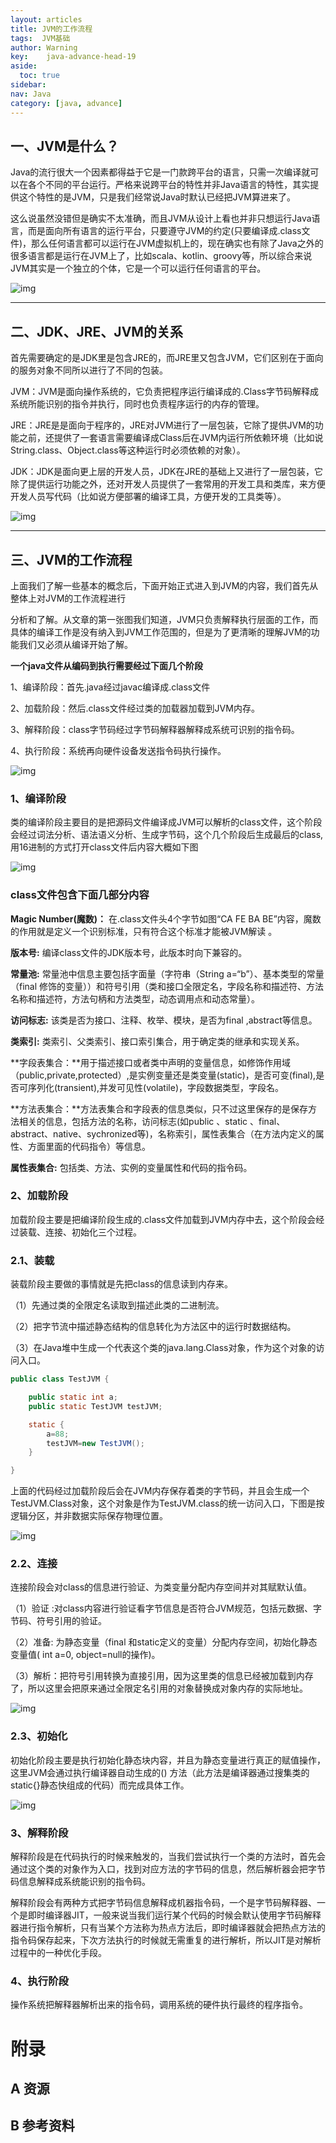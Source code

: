 ```yaml
---
layout: articles
title: JVM的工作流程
tags:  JVM基础
author: Warning
key:    java-advance-head-19
aside:
  toc: true
sidebar:
nav: Java
category: [java, advance]
---
```



<!--more-->


## **一、JVM是什么？**

Java的流行很大一个因素都得益于它是一门款跨平台的语言，只需一次编译就可以在各个不同的平台运行。严格来说跨平台的特性并非Java语言的特性，其实提供这个特性的是JVM，只是我们经常说Java时默认已经把JVM算进来了。

这么说虽然没错但是确实不太准确，而且JVM从设计上看也并非只想运行Java语言，而是面向所有语言的运行平台，只要遵守JVM的约定(只要编译成.class文件)，那么任何语言都可以运行在JVM虚拟机上的，现在确实也有除了Java之外的很多语言都是运行在JVM上了，比如scala、kotlin、groovy等，所以综合来说JVM其实是一个独立的个体，它是一个可以运行任何语言的平台。



![img](https://pic4.zhimg.com/80/v2-d04887ad9c193054dd11c53c73680ce7_720w.jpg)

------

## **二、JDK、JRE、JVM的关系**

首先需要确定的是JDK里是包含JRE的，而JRE里又包含JVM，它们区别在于面向的服务对象不同所以进行了不同的包装。

JVM：JVM是面向操作系统的，它负责把程序运行编译成的.Class字节码解释成系统所能识别的指令并执行，同时也负责程序运行的内存的管理。

JRE：JRE是是面向于程序的，JRE对JVM进行了一层包装，它除了提供JVM的功能之前，还提供了一套语言需要编译成Class后在JVM内运行所依赖环境（比如说 String.class、Object.class等这种运行时必须依赖的对象）。

JDK：JDK是面向更上层的开发人员，JDK在JRE的基础上又进行了一层包装，它除了提供运行功能之外，还对开发人员提供了一套常用的开发工具和类库，来方便开发人员写代码（比如说方便部署的编译工具，方便开发的工具类等）。

![img](https://pic2.zhimg.com/80/v2-474bb4a444f55c754e26be7a54a3e5cd_720w.jpg)

------

## **三、JVM的工作流程**

上面我们了解一些基本的概念后，下面开始正式进入到JVM的内容，我们首先从整体上对JVM的工作流程进行

分析和了解。从文章的第一张图我们知道，JVM只负责解释执行层面的工作，而具体的编译工作是没有纳入到JVM工作范围的，但是为了更清晰的理解JVM的功能我们又必须从编译开始了解。



**一个java文件从编码到执行需要经过下面几个阶段**

1、编译阶段：首先.java经过javac编译成.class文件

2、加载阶段：然后.class文件经过类的加载器加载到JVM内存。

3、解释阶段：class字节码经过字节码解释器解释成系统可识别的指令码。

4、执行阶段：系统再向硬件设备发送指令码执行操作。



![img](https://pic3.zhimg.com/80/v2-56609c83569bd4f6f268a829b098a196_720w.jpg)



### **1、编译阶段**

类的编译阶段主要目的是把源码文件编译成JVM可以解析的class文件，这个阶段会经过词法分析、语法语义分析、生成字节码，这个几个阶段后生成最后的class, 用16进制的方式打开class文件后内容大概如下图



![img](https://pic4.zhimg.com/80/v2-5f4db34aebda8e0ed97d8b966bb9ab5f_720w.jpg)







### **class文件包含下面几部分内容**

**Magic Number(魔数)：** 在.class文件头4个字节如图“CA FE BA BE”内容，魔数的作用就是定义一个识别标准，只有符合这个标准才能被JVM解读 。

**版本号:** 编译class文件的JDK版本号，此版本时向下兼容的。

**常量池:** 常量池中信息主要包括字面量（字符串（String a=“b”）、基本类型的常量（final 修饰的变量））和符号引用（类和接口全限定名，字段名称和描述符、方法名称和描述符，方法句柄和方法类型，动态调用点和动态常量）。

**访问标志:** 该类是否为接口、注释、枚举、模块，是否为final ,abstract等信息。

**类索引:** 类索引、父类索引、接口索引集合，用于确定类的继承和实现关系。

**字段表集合：**用于描述接口或者类中声明的变量信息，如修饰作用域（public,private,protected）,是实例变量还是类变量(static)，是否可变(final),是否可序列化(transient),并发可见性(volatile)，字段数据类型，字段名。

**方法表集合：**方法表集合和字段表的信息类似，只不过这里保存的是保存方法相关的信息，包括方法的名称，访问标志(如public 、static 、final、abstract、native、sychronized等)，名称索引，属性表集合（在方法内定义的属性、方面里面的代码指令）等信息。

**属性表集合:** 包括类、方法、实例的变量属性和代码的指令码。



### **2、加载阶段**

加载阶段主要是把编译阶段生成的.class文件加载到JVM内存中去，这个阶段会经过装载、连接、初始化三个过程。

### **2.1、装载**

装载阶段主要做的事情就是先把class的信息读到内存来。

（1）先通过类的全限定名读取到描述此类的二进制流。

（2）把字节流中描述静态结构的信息转化为方法区中的运行时数据结构。

（3）在Java堆中生成一个代表这个类的java.lang.Class对象，作为这个对象的访问入口。



```java
public class TestJVM {

    public static int a;
    public static TestJVM testJVM;

    static {
        a=88;
        testJVM=new TestJVM();
    }

}
```

上面的代码经过加载阶段后会在JVM内存保存着类的字节码，并且会生成一个TestJVM.Class对象，这个对象是作为TestJVM.class的统一访问入口，下图是按逻辑分区，并非数据实际保存物理位置。

![img](https://pic3.zhimg.com/80/v2-c3e0237733011371dcb06f952561d2e2_720w.jpg)



### 2.2、**连接**

连接阶段会对class的信息进行验证、为类变量分配内存空间并对其赋默认值。

（1）验证 :对class内容进行验证看字节信息是否符合JVM规范，包括元数据、字节码、符号引用的验证。

（2）准备: 为静态变量（final 和static定义的变量）分配内存空间，初始化静态变量值( int a=0, object=null的操作)。

（3）解析：把符号引用转换为直接引用，因为这里类的信息已经被加载到内存了，所以这里会把原来通过全限定名引用的对象替换成对象内存的实际地址。

![img](https://pic2.zhimg.com/80/v2-8961df925ef3aef0d6df2687d5043b7d_720w.jpg)

### 2.3、**初始化**

初始化阶段主要是执行初始化静态块内容，并且为静态变量进行真正的赋值操作，这里JVM会通过执行编译器自动生成的<clinit>() 方法（此方法是编译器通过搜集类的static{}静态快组成的代码）而完成具体工作。

![img](https://pic3.zhimg.com/80/v2-d6dcd8696b8d5b5507512e0db8df02d2_720w.jpg)



### **3、解释阶段**

解释阶段是在代码执行的时候来触发的，当我们尝试执行一个类的方法时，首先会通过这个类的对象作为入口，找到对应方法的字节码的信息，然后解析器会把字节码信息解释成系统能识别的指令码。

解释阶段会有两种方式把字节码信息解释成机器指令码，一个是字节码解释器、一个是即时编译器JIT，一般来说当我们运行某个代码的时候会默认使用字节码解释器进行指令解析，只有当某个方法称为热点方法后，即时编译器就会把热点方法的指令码保存起来，下次方法执行的时候就无需重复的进行解析，所以JIT是对解析过程中的一种优化手段。



### **4、执行阶段**

操作系统把解释器解析出来的指令码，调用系统的硬件执行最终的程序指令。
# 附录
## A 资源
## B 参考资料


